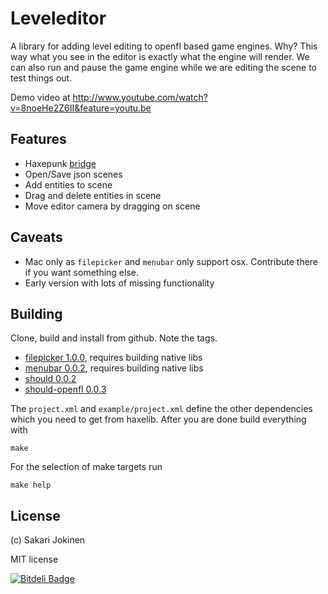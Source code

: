 # Leveleditor

A library for adding level editing to openfl based game engines. Why? This way
what you see in the editor is exactly what the engine will render. We can also
run and pause the game engine while we are editing the scene to test things out.

Demo video at http://www.youtube.com/watch?v=8noeHe2Z6II&feature=youtu.be

## Features

 * Haxepunk [bridge](https://github.com/sakari/openfl-editor/tree/master/sakari/leveleditor/hxp)
 * Open/Save json scenes
 * Add entities to scene
 * Drag and delete entities in scene
 * Move editor camera by dragging on scene

## Caveats

 * Mac only as `filepicker` and `menubar` only support osx. Contribute there if
   you want something else.
 * Early version with lots of missing functionality

## Building

Clone, build and install from github. Note the tags.

 * [filepicker 1.0.0](https://github.com/sakari/filepicker), requires building native libs
 * [menubar 0.0.2](https://github.com/sakari/menubar), requires building native libs
 * [should 0.0.2](https://github.com/sakari/haxe-should)
 * [should-openfl 0.0.3](https://github.com/sakari/haxe-should-openfl)

The `project.xml` and `example/project.xml` define the other dependencies which you
need to get from haxelib. After you are done build everything with

    make

For the selection of make targets run

    make help

## License

(c) Sakari Jokinen

MIT license


[![Bitdeli Badge](https://d2weczhvl823v0.cloudfront.net/sakari/leveleditor/trend.png)](https://bitdeli.com/free "Bitdeli Badge")

